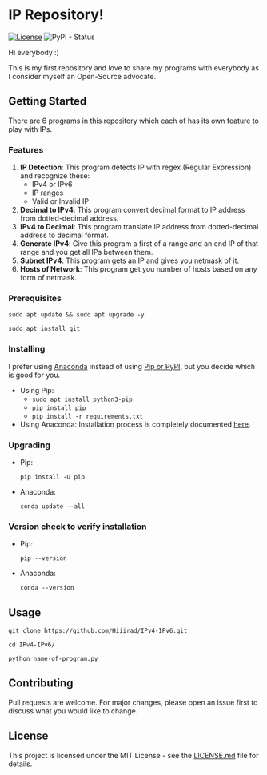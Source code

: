 # IP Repository!
[![License](http://img.shields.io/:license-mit-blue.svg)](LICENSE)
![PyPI - Status](https://img.shields.io/pypi/status/Django.svg)

Hi everybody :)

This is my first repository and love to share my programs with everybody as I consider myself an Open-Source advocate.

## Getting Started

There are 6 programs in this repository which each of has its own feature to play with IPs.

### Features

1. **IP Detection**: This program detects IP with regex (Regular Expression) and recognize these:
    * IPv4 or IPv6
    * IP ranges
    * Valid or Invalid IP
2. **Decimal to IPv4**: This program convert decimal format to IP address from dotted-decimal address.
3. **IPv4 to Decimal**: This program translate IP address from dotted-decimal address to decimal format.
4. **Generate IPv4**: Give this program a first of a range and an end IP of that range and you get all IPs between them.
5. **Subnet IPv4**: This program gets an IP and gives you netmask of it.
6. **Hosts of Network**: This program get you number of hosts based on any form of netmask.

### Prerequisites
```
sudo apt update && sudo apt upgrade -y
```
```
sudo apt install git
```

### Installing
I prefer using [Anaconda](https://www.anaconda.com/) instead of using [Pip or PyPI](https://pypi.org/), but you decide which is good for you.
 - Using Pip:
    - ```sudo apt install python3-pip```
    - ```pip install pip```
    - ```pip install -r requirements.txt```
 - Using Anaconda: Installation process is completely documented [here](https://docs.anaconda.com/anaconda/install/linux/).

### Upgrading
* Pip:
    ```
    pip install -U pip
    ```
* Anaconda:
    ```
    conda update --all
    ```

### Version check to verify installation
* Pip:
    ```
    pip --version
    ```
* Anaconda:
    ```
    conda --version
    ```

## Usage
```
git clone https://github.com/Hiiirad/IPv4-IPv6.git
```
```
cd IPv4-IPv6/
```
```
python name-of-program.py
```
## Contributing
Pull requests are welcome. For major changes, please open an issue first to discuss what you would like to change.

## License
This project is licensed under the MIT License - see the [LICENSE.md](LICENSE.md) file for details.
